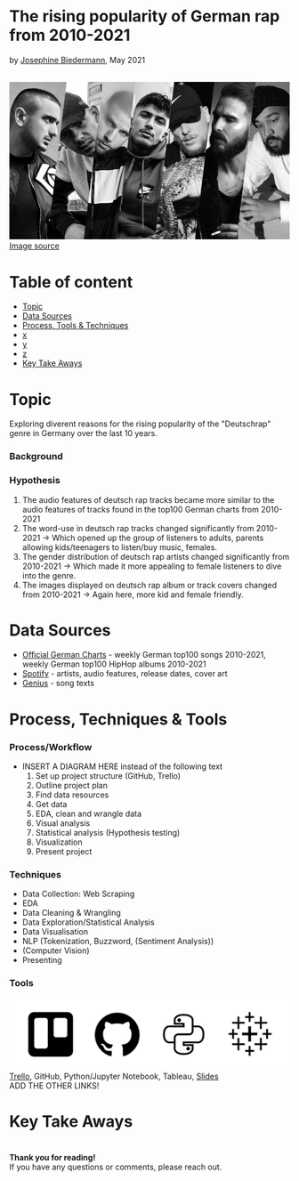 # The rising popularity of German rap from 2010-2021
by [Josephine Biedermann](https://github.com/JosephineBiedermann), May 2021

<br/>![DR_artists_title_image](https://github.com/JosephineBiedermann/FinalProject/blob/main/images/DR_artists_title_image.jpg?raw=true)
<br/>[Image source](https://hiphop.de/magazin/hintergrund/21-alben-auf-deutschrap-2019-wartet-317649)

# Table of content

- [Topic](https://github.com/JosephineBiedermann/FinalProject#topic)
- [Data Sources](https://github.com/JosephineBiedermann/FinalProject#data-sources)
- [Process, Tools & Techniques](https://github.com/JosephineBiedermann/FinalProject#process-tools--techniques)
- [x](https://github.com/lillaszulyovszky/ironhack-case-study-classification#visualizations)
- [y](https://github.com/lillaszulyovszky/ironhack-case-study-classification#visualizations)
- [z](https://github.com/lillaszulyovszky/ironhack-case-study-classification#visualizations)
- [Key Take Aways](https://github.com/JosephineBiedermann/FinalProject#key-take-aways)

# Topic
Exploring diverent reasons for the rising popularity of the "Deutschrap" genre in Germany over the last 10 years.

### Background

### Hypothesis
1. The audio features of deutsch rap tracks became more similar to the audio features of tracks found in the top100 German charts from 2010-2021
2. The word-use in deutsch rap tracks changed significantly from 2010-2021
   -> Which opened up the group of listeners to adults, parents allowing kids/teenagers to listen/buy music, females.
4. The gender distribution of deutsch rap artists changed significantly from 2010-2021
   -> Which made it more appealing to female listeners to dive into the genre.
5. The images displayed on deutsch rap album or track covers changed from 2010-2021
   -> Again here, more kid and female friendly.
   
# Data Sources
- [Official German Charts](https://www.offiziellecharts.de/charts/single/for-date-1617971799000) - weekly German top100 songs 2010-2021, weekly German top100 HipHop albums 2010-2021
- [Spotify](https://www.spotify.com/de/home/) - artists, audio features, release dates, cover art
- [Genius](https://genius.com) - song texts

# Process, Techniques & Tools

### Process/Workflow
- INSERT A DIAGRAM HERE instead of the following text
   1. Set up project structure (GitHub, Trello)
   2. Outline project plan
   3. Find data resources
   4. Get data
   5. EDA, clean and wrangle data
   6. Visual analysis
   7. Statistical analysis (Hypothesis testing)
   8. Visualization
   9. Present project
  
### Techniques
- Data Collection: Web Scraping
- EDA
- Data Cleaning & Wrangling
- Data Exploration/Statistical Analysis
- Data Visualisation
- NLP (Tokenization, Buzzword, (Sentiment Analysis))
- (Computer Vision)
- Presenting
### Tools
![tools](https://github.com/JosephineBiedermann/FinalProject/blob/main/images/tools.png?raw=true)
[Trello](https://trello.com/b/tW9WjSbh/final-project), GitHub, Python/Jupyter Notebook, Tableau, [Slides](https://slides.com/josephinebiedermann/final-project/edit)
<br/>ADD THE OTHER LINKS!

# Key Take Aways

# 

**Thank you for reading!** <br/>
If you have any questions or comments, please reach out.<br/><br/>


